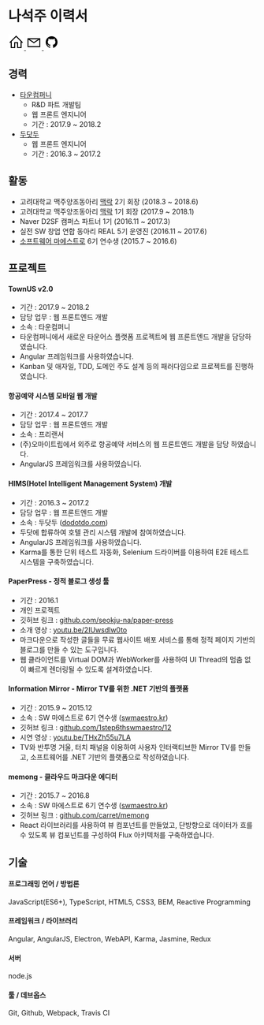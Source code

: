 # 나석주 이력서

<a href="https://seokju.me">
<img src="assets/icons/home.svg" style="width: 32px" alt="homepage">
</a>

<a href="mailto:seokju.me@gmail.com">
<img src="assets/icons/email.svg" style="width: 32px" alt="email">
</a>

<a href="https://github.com/seokju-na">
<img src="assets/icons/github.svg" style="width: 32px" alt="github">
</a>


## 경력

* [타운컴퍼니](https://fb.com/towncompany)
    - R&D 파트 개발팀
    - 웹 프론트 엔지니어
    - 기간 : 2017.9 ~ 2018.2
* [두닷두](www.dodotdo.com)
    - 웹 프론트 엔지니어
    - 기간 : 2016.3 ~ 2017.2


## 활동

* 고려대학교 맥주양조동아리 [맥락](https://enjoybeer.org) 2기 회장 (2018.3 ~ 2018.6)
* 고려대학교 맥주양조동아리 [맥락](https://enjoybeer.org) 1기 회장 (2017.9 ~ 2018.1)
* Naver D2SF 캠퍼스 파트너 1기 (2016.11 ~ 2017.3)
* 실전 SW 창업 연합 동아리 REAL 5기 운영진 (2016.11 ~ 2017.6)
* [소프트웨어 마에스트로](swmaestro.kr) 6기 연수생 (2015.7 ~ 2016.6)


## 프로젝트

#### TownUS v2.0

- 기간 : 2017.9 ~ 2018.2
- 담당 업무 : 웹 프론트엔드 개발
- 소속 : 타운컴퍼니
- 타운컴퍼니에서 새로운 타운어스 플랫폼 프로젝트에 웹 프론트엔드 개발을 담당하였습니다.
- Angular 프레임워크를 사용하였습니다.
- Kanban 및 애자일, TDD, 도메인 주도 설계 등의 패러다임으로 프로젝트를 진행하였습니다.


#### 항공예약 시스템 모바일 웹 개발

- 기간 : 2017.4 ~ 2017.7
- 담당 업무 : 웹 프론트엔드 개발
- 소속 : 프리랜서
- (주)오마이트립에서 외주로 항공예약 서비스의 웹 프론트엔드 개발을 담당 하였습니다.
- AngularJS 프레임워크를 사용하였습니다.


#### HIMS(Hotel Intelligent Management System) 개발

- 기간 : 2016.3 ~ 2017.2
- 담당 업무 : 웹 프론트엔드 개발
- 소속 : 두닷두 ([dodotdo.com](www.dodotdo.com))
- 두닷에 합류하여 호텔 관리 시스템 개발에 참여하였습니다.
- AngularJS 프레임워크를 사용하였습니다.
- Karma를 통한 단위 테스트 자동화, Selenium 드라이버를 이용하여 E2E 테스트 시스템을 구축하였습니다.


#### PaperPress - 정적 블로그 생성 툴

- 기간 : 2016.1
- 개인 프로젝트
- 깃허브 링크 : [github.com/seokju-na/paper-press](https://github.com/seokju-na/paper-press)
- 소개 영상 : [youtu.be/2IUwsdlw0to](https://youtu.be/2IUwsdlw0to)
- 마크다운으로 작성한 글들을 무료 웹사이트 배포 서비스를 통해 정적 페이지 기반의 블로그를 만들 수 있는 도구입니다.
- 웹 클라이언트를 Virtual DOM과 WebWorker를 사용하여 UI Thread의 멈춤 없이 빠르게 렌더링될 수 있도록 설계하였습니다.


#### Information Mirror - Mirror TV를 위한 .NET 기반의 플랫폼

- 기간 : 2015.9 ~ 2015.12
- 소속 : SW 마에스트로 6기 연수생 ([swmaestro.kr](www.swmaestro.kr))
- 깃허브 링크 : [github.com/1step6thswmaestro/12](https://github.com/1step6thswmaestro/12)
- 시연 영상 : [youtu.be/THxZh55u7LA](https://youtu.be/THxZh55u7LA)
- TV와 반투명 거울, 터치 패널을 이용하여 사용자 인터랙티브한 Mirror TV를 만들고, 소프트웨어를 .NET 기반의 플랫폼으로 작성하였습니다.


#### memong - 클라우드 마크다운 에디터

- 기간 : 2015.7 ~ 2016.8
- 소속 : SW 마에스트로 6기 연수생 ([swmaestro.kr](www.swmaestro.kr))
- 깃허브 링크 : [github.com/carret/memong](https://github.com/carret/memong)
- React 라이브러리를 사용하여 뷰 컴포넌트를 만들었고, 단방향으로 데이터가 흐를 수 있도록 뷰 컴포넌트를 구성하여 Flux 아키텍처를 구축하였습니다.



## 기술

#### 프로그래밍 언어 / 방법론

JavaScript(ES6+), TypeScript, HTML5, CSS3, BEM, Reactive Programming


#### 프레임워크 / 라이브러리

Angular, AngularJS, Electron, WebAPI, Karma, Jasmine, Redux


#### 서버

node.js


#### 툴 / 데브옵스

Git, Github, Webpack, Travis CI
